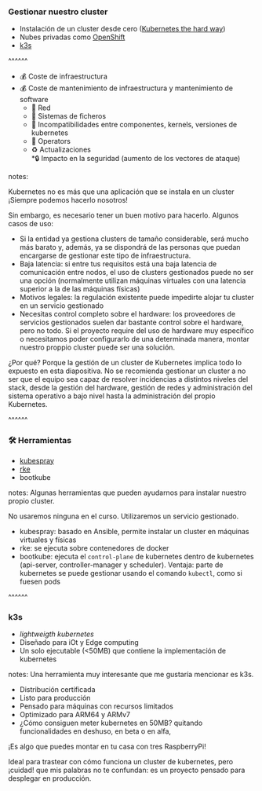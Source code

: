 ### Gestionar nuestro cluster
* Instalación de un cluster desde cero (<a href="https://github.com/kelseyhightower/kubernetes-the-hard-way" target="_blank" rel="noopener noreferrer">Kubernetes the hard way</a>)
* Nubes privadas como <a href="https://cloud.redhat.com/learn/topics/kubernetes/" target="_blank" rel="noopener noreferrer">OpenShift</a>
* <a href="https://k3s.io/" target="_blank" rel="noopener noreferrer">k3s</a>

^^^^^^
* 💰 Coste de infraestructura
* 💰 Coste de mantenimiento de infraestructura y mantenimiento de software
  * 🧨 Red
  * 🧨 Sistemas de ficheros
  * 🧨 Incompatibilidades entre componentes, kernels, versiones de kubernetes
  * 🧨 Operators
  * ♻️ Actualizaciones</li>
*🔒 Impacto en la seguridad (aumento de los vectores de ataque)

notes:

Kubernetes no es más que una aplicación que se instala en un cluster ¡Siempre podemos hacerlo nosotros!	

Sin embargo, es necesario tener un buen motivo para hacerlo. Algunos casos de uso:

* Si la entidad ya gestiona clusters de tamaño considerable, será mucho más barato y, además,
    ya se dispondrá de las personas que puedan encargarse de gestionar este tipo de infraestructura.
* Baja latencia: si entre tus requisitos está una baja latencia de comunicación entre nodos, el uso
    de clusters gestionados puede no ser una opción (normalmente utilizan máquinas virtuales con una 
    latencia superior a la de las máquinas físicas)
* Motivos legales: la regulación existente puede impedirte alojar tu cluster en un servicio gestionado
* Necesitas control completo sobre el hardware: los proveedores de servicios gestionados suelen dar bastante
    control sobre el hardware, pero no todo. Si el proyecto require del uso de hardware muy específico o necesitamos
    poder configurarlo de una determinada manera, montar nuestro proppio cluster puede ser una solución.

¿Por qué? Porque la gestión de un cluster de Kubernetes implica todo lo expuesto en esta diapositiva.
No se recomienda gestionar un cluster a no ser que el equipo sea capaz de resolver incidencias a distintos
niveles del stack, desde la gestión del hardware, gestión de redes y administración del sistema operativo 
a bajo nivel hasta la administración del propio Kubernetes.

^^^^^^
### 🛠️ Herramientas

* <a href="https://kubespray.io/#/" target="_blank" rel="noopener noreferrer">kubespray</a>
* <a href="https://rancher.com/docs/rke/latest/en/" target="_blank" rel="noopener noreferrer">rke</a>
* <a href="https://github.com/kinvolk/bootkube" target="_blank" rel="noopener noreferrer"></a>bootkube

notes: 
Algunas herramientas que pueden ayudarnos para instalar nuestro propio cluster.

No usaremos ninguna en el curso. Utilizaremos un servicio gestionado.

* kubespray: basado en Ansible, permite instalar un cluster en máquinas virtuales y físicas
* rke: se ejecuta sobre contenedores de docker
* bootkube: ejecuta el `control-plane` de kubernetes dentro de kubernetes (api-server, 
    controller-manager y scheduler). Ventaja: parte de kubernetes se puede gestionar usando
    el comando `kubectl`, como si fuesen pods

^^^^^^
### k3s
						
* _lightweigth kubernetes_
* Diseñado para iOt y Edge computing
* Un solo ejecutable (&lt;50MB) que contiene la implementación de kubernetes

notes:
Una herramienta muy interesante que me gustaría mencionar es k3s. 

* Distribución certificada
* Listo para producción
* Pensado para máquinas con recursos limitados
* Optimizado para ARM64 y ARMv7
* ¿Cómo consiguen meter kubernetes en 50MB? quitando funcionalidades en deshuso, en beta o en alfa,

¡Es algo que puedes montar en tu casa con tres RaspberryPi!

Ideal para trastear con cómo funciona un cluster de kubernetes, pero ¡cuidad! que mis palabras
no te confundan: es un proyecto pensado para desplegar en producción.
